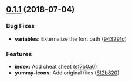 <a name="0.1.1"></a>
## [0.1.1](https://github.com/roalcantara/yummy-icons/compare/v0.1.0...v0.1.1) (2018-07-04)


### Bug Fixes

* **variables:** Externalize the font path ([943291d](https://github.com/roalcantara/yummy-icons/commit/943291d))


### Features

* **index:** Add cheat sheet ([ef7b0a0](https://github.com/roalcantara/yummy-icons/commit/ef7b0a0))
* **yummy-icons:** Add original files ([6f2b820](https://github.com/roalcantara/yummy-icons/commit/6f2b820))



